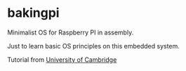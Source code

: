 # bakingpi

Minimalist OS for Raspberry PI in assembly.

Just to learn basic OS principles on this embedded system.

Tutorial from [University of Cambridge](https://www.cl.cam.ac.uk/projects/raspberrypi/tutorials/os/)
